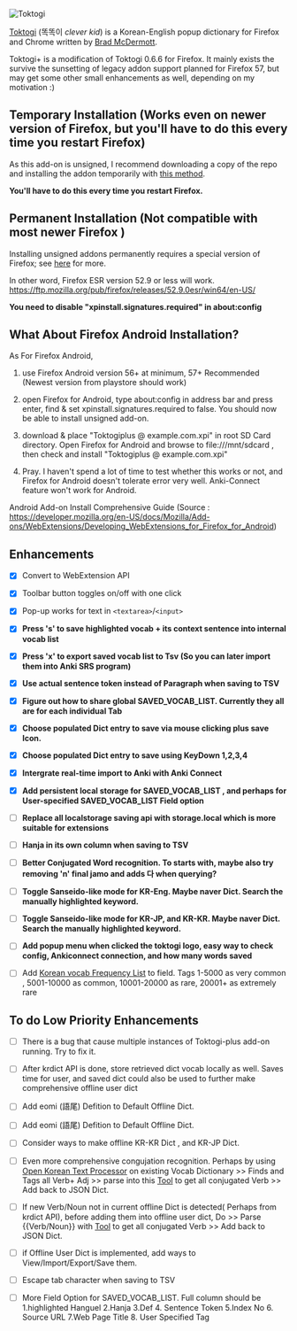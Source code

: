 ![Toktogi](addon/images/64.png)


[Toktogi](http://www.toktogi.com/) (똑똑이 _clever kid_) is a Korean-English popup dictionary
for Firefox and Chrome written by [Brad McDermott](http://bradmcdermott.com/).

Toktogi+ is a modification of Toktogi 0.6.6 for Firefox. It mainly exists the survive the
sunsetting of legacy addon support planned for Firefox 57, but may get some other small
enhancements as well, depending on my motivation :)

## Temporary Installation (Works even on newer version of Firefox, but you'll have to do this every time you restart Firefox)

As this add-on is unsigned, I recommend downloading a copy of the repo and installing the addon temporarily with
[this method](https://developer.mozilla.org/en-US/Add-ons/WebExtensions/Temporary_Installation_in_Firefox).

**You'll have to do this every time you restart Firefox.**


## Permanent Installation (Not compatible with most newer Firefox )

Installing unsigned addons permanently requires a special version of Firefox; see
[here](https://wiki.mozilla.org/Addons/Extension_Signing#FAQ) for more.

In other word, Firefox ESR version 52.9 or less will work. https://ftp.mozilla.org/pub/firefox/releases/52.9.0esr/win64/en-US/

**You need to disable "xpinstall.signatures.required" in about:config**

## What About Firefox Android Installation?

As For Firefox Android, 

1. use Firefox Android version 56+ at minimum, 57+ Recommended (Newest version from playstore should work)

2. open Firefox for Android, type about:config in address bar and press enter, find & set xpinstall.signatures.required to false. You should now be able to install unsigned add-on.

3. download & place "Toktogiplus @ example.com.xpi" in root SD Card directory. Open Firefox for Android and browse to file:///mnt/sdcard , then check and install "Toktogiplus @ example.com.xpi"

4. Pray. I haven't spend a lot of time to test whether this works or not, and Firefox for Android doesn't tolerate error very well. Anki-Connect feature won't work for Android.


Android Add-on Install Comprehensive Guide (Source : https://developer.mozilla.org/en-US/docs/Mozilla/Add-ons/WebExtensions/Developing_WebExtensions_for_Firefox_for_Android)


## Enhancements

- [x] Convert to WebExtension API
- [x] Toolbar button toggles on/off with one click
- [x] Pop-up works for text in `<textarea>`/`<input>`
- [x] **Press 's' to save highlighted vocab + its context sentence into internal vocab list**
- [x] **Press 'x' to export saved vocab list to Tsv (So you can later import them into Anki SRS program)**
- [x] **Use actual sentence token instead of Paragraph when saving to TSV**
- [x] **Figure out how to share global SAVED_VOCAB_LIST. Currently they all are for each individual Tab**
- [x] **Choose populated Dict entry to save via mouse clicking plus save Icon.**
- [x] **Choose populated Dict entry to save using KeyDown 1,2,3,4** 
- [x] **Intergrate real-time import to Anki with Anki Connect**
- [x] **Add persistent local storage for SAVED_VOCAB_LIST , and perhaps for User-specified SAVED_VOCAB_LIST Field option**
- [ ] **Replace all localstorage saving api with storage.local which is more suitable for extensions**
- [ ] **Hanja in its own  column when saving to TSV**
- [ ] **Better Conjugated Word recognition. To starts with, maybe also try removing 'n' final jamo and adds 다 when querying?**
- [ ] **Toggle Sanseido-like mode for KR-Eng. Maybe naver Dict. Search the manually highlighted keyword.**
- [ ] **Toggle Sanseido-like mode for KR-JP, and KR-KR. Maybe naver Dict. Search the manually highlighted keyword.**
- [ ] **Add popup menu when clicked the toktogi logo, easy way to check config, Ankiconnect connection, and how many words saved**
- [ ] Add [Korean vocab Frequency List](https://github.com/open-korean-text/open-korean-text/tree/master/src/main/resources/org/openkoreantext/processor/util/freq)  to field. Tags 1-5000 as very common , 5001-10000 as common, 10001-20000 as rare, 20001+ as extremely rare



## To do Low Priority Enhancements 

- [ ] There is a bug that cause multiple instances of Toktogi-plus add-on running. Try to fix it.
- [ ] After krdict API is done, store retrieved dict vocab locally as well. Saves time for user, and saved dict could also be used to further make comprehensive offline user dict 

- [ ] Add eomi (語尾) Defition to Default Offline Dict.

- [ ] Add eomi (語尾) Defition to Default Offline Dict.

- [ ] Consider ways to make offline KR-KR Dict , and KR-JP Dict. 


- [ ] Even more comprehensive congujation recognition. Perhaps by using [Open Korean Text Processor](https://github.com/open-korean-text/open-korean-text) on existing Vocab Dictionary >> Finds and Tags all Verb+ Adj >> parse into this [Tool](https://github.com/dbravender/korean_conjugation)  to get all conjugated Verb >> Add back to JSON Dict.

- [ ] If new Verb/Noun not in current offline Dict is detected( Perhaps from krdict API), before adding them into offline user dict, Do >> Parse {{Verb/Noun}} with [Tool](https://github.com/dbravender/korean_conjugation)  to get all conjugated Verb >> Add back to JSON Dict.

- [ ] if Offline User Dict is implemented, add ways to View/Import/Export/Save them.

- [ ] Escape tab character when saving to TSV

- [ ] More Field Option for SAVED_VOCAB_LIST. Full column should be  1.highlighted Hanguel 2.Hanja 3.Def   4. Sentence Token
					5.Index No   6. Source URL  7.Web Page Title  8. User Specified Tag



